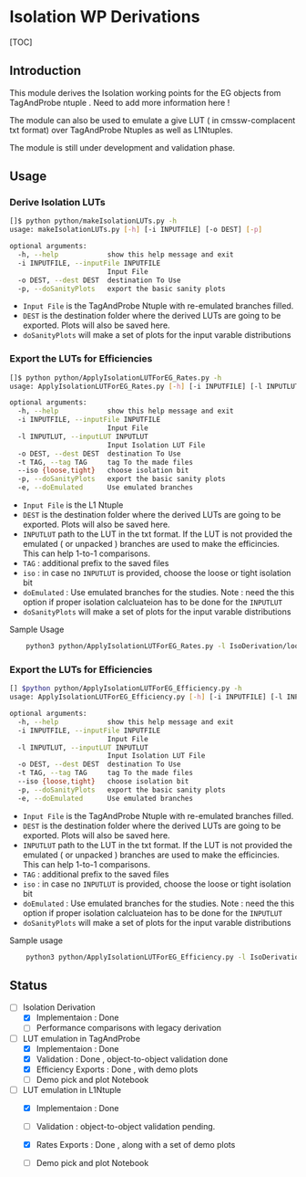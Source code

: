 # Isolation WP Derivations

[TOC] 

## Introduction

This module derives the Isolation working points for the EG objects from TagAndProbe ntuple . Need to add more information here !

The module can also be used to emulate a give LUT ( in cmssw-complacent txt format) over TagAndProbe Ntuples as well as L1Ntuples.

The module is still under development and validation phase.

## Usage

### Derive Isolation LUTs

```bash
[]$ python python/makeIsolationLUTs.py -h
usage: makeIsolationLUTs.py [-h] [-i INPUTFILE] [-o DEST] [-p]

optional arguments:
  -h, --help            show this help message and exit
  -i INPUTFILE, --inputFile INPUTFILE
                        Input File
  -o DEST, --dest DEST  destination To Use
  -p, --doSanityPlots   export the basic sanity plots

```
- `Input File` is the TagAndProbe Ntuple with re-emulated branches filled.
- `DEST` is the destination folder where the derived LUTs are going to be exported. Plots will also be saved here.
- `doSanityPlots` will make a set of plots for the input varable distributions

### Export the LUTs for Efficiencies
```bash
[]$ python python/ApplyIsolationLUTForEG_Rates.py -h
usage: ApplyIsolationLUTForEG_Rates.py [-h] [-i INPUTFILE] [-l INPUTLUT] [-o DEST] [-t TAG] [--iso {loose,tight}] [-p] [-e]

optional arguments:
  -h, --help            show this help message and exit
  -i INPUTFILE, --inputFile INPUTFILE
                        Input File
  -l INPUTLUT, --inputLUT INPUTLUT
                        Input Isolation LUT File
  -o DEST, --dest DEST  destination To Use
  -t TAG, --tag TAG     tag To the made files
  --iso {loose,tight}   choose isolation bit
  -p, --doSanityPlots   export the basic sanity plots
  -e, --doEmulated      Use emulated branches

```
- `Input File` is the L1 Ntuple
- `DEST` is the destination folder where the derived LUTs are going to be exported. Plots will also be saved here.
- `INPUTLUT`  path to the LUT in the txt format. If the LUT is not provided the emulated ( or unpacked ) branches are used to make the efficincies. This can help 1-to-1  comparisons.
- `TAG` : additional prefix to the saved files
- `iso` : in case no `INPUTLUT` is provided, choose the loose or tight isolation bit
- `doEmulated` : Use emulated branches for the studies. Note : need the this option if proper isolation calcluateion has to be done for the `INPUTLUT`
- `doSanityPlots` will make a set of plots for the input varable distributions

Sample Usage
```bash
    python3 python/ApplyIsolationLUTForEG_Rates.py -l IsoDerivation/loose_LUT.txt -i workarea/zs_studies/L1Ntuple_default.root -e -o results/loose_iso/rates/ -p
```


### Export the LUTs for Efficiencies
```bash
[] $python python/ApplyIsolationLUTForEG_Efficiency.py -h
usage: ApplyIsolationLUTForEG_Efficiency.py [-h] [-i INPUTFILE] [-l INPUTLUT] [-o DEST] [-t TAG] [--iso {loose,tight}] [-p] [-e]

optional arguments:
  -h, --help            show this help message and exit
  -i INPUTFILE, --inputFile INPUTFILE
                        Input File
  -l INPUTLUT, --inputLUT INPUTLUT
                        Input Isolation LUT File
  -o DEST, --dest DEST  destination To Use
  -t TAG, --tag TAG     tag To the made files
  --iso {loose,tight}   choose isolation bit
  -p, --doSanityPlots   export the basic sanity plots
  -e, --doEmulated      Use emulated branches
```
- `Input File` is the TagAndProbe Ntuple with re-emulated branches filled.
- `DEST` is the destination folder where the derived LUTs are going to be exported. Plots will also be saved here.
- `INPUTLUT`  path to the LUT in the txt format. If the LUT is not provided the emulated ( or unpacked ) branches are used to make the efficincies. This can help 1-to-1  comparisons.
- `TAG` : additional prefix to the saved files
- `iso` : in case no `INPUTLUT` is provided, choose the loose or tight isolation bit
- `doEmulated` : Use emulated branches for the studies. Note : need the this option if proper isolation calcluateion has to be done for the `INPUTLUT`
- `doSanityPlots` will make a set of plots for the input varable distributions

Sample usage
```bash
    python3 python/ApplyIsolationLUTForEG_Efficiency.py -l IsoDerivation/loose_LUT.txt -i workarea/zs_studies/TandP_default.root -e -o results/loose_iso/effs/
```
## Status
- [ ] Isolation Derivation
  -  [x] Implementaion : Done
  -  [ ] Performance comparisons with legacy derivation

- [ ] LUT emulation in TagAndProbe
  - [x] Implementaion : Done
  - [x] Validation : Done , object-to-object validation done
  - [x] Efficiency Exports : Done , with demo plots
  - [ ] Demo pick and plot Notebook 

- [ ] LUT emulation in L1Ntuple
  - [x] Implementaion :  Done
  - [ ] Validation : object-to-object validation pending.  
  - [x] Rates Exports : Done , along with a set of demo plots
  - [ ] Demo pick and plot Notebook


